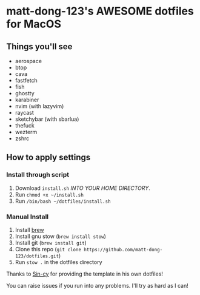 # matt-dong-123's AWESOME dotfiles for MacOS

## Things you'll see

- aerospace
- btop
- cava
- fastfetch
- fish
- ghostty
- karabiner
- nvim (with lazyvim)
- raycast
- sketchybar (with sbarlua)
- thefuck
- wezterm
- zshrc

## How to apply settings

### Install through script

1. Download `install.sh` _INTO YOUR HOME DIRECTORY_.
2. Run `chmod +x ~/install.sh`
3. Run `/bin/bash ~/dotfiles/install.sh`

### Manual Install

1. Install [brew](https://brew.sh)
2. Install gnu stow (`brew install stow`)
3. Install git (`brew install git`)
4. Clone this repo (`git clone https://github.com/matt-dong-123/dotfiles.git`)
5. Run `stow .` in the dotfiles directory

Thanks to [Sin-cy]("https://github.com/Sin-cy") for providing the template in his own dotfiles!

You can raise issues if you run into any problems. I'll try as hard as I can!
